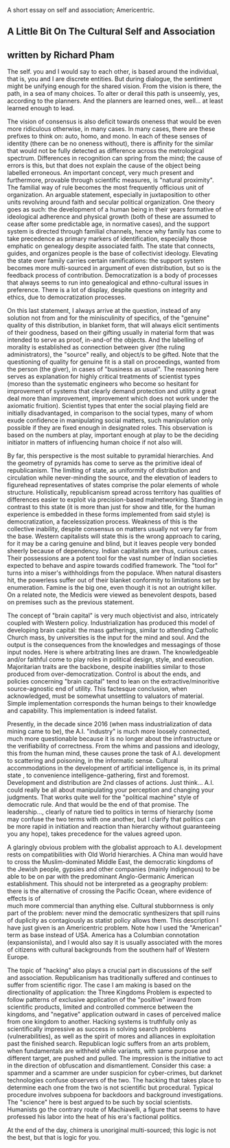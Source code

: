 A short essay on self and association; Americentric. 

## A Little Bit On The Cultural Self and Association  
## written by Richard Pham  

The self. you and I would say to each other, is based around the individual, 
that is, you and I are discrete entities. But during dialogue, the sentiment
might be unifying enough for the shared vision. From the vision is there, the 
path, in a sea of many choices. To alter or derail this path is unseemly, yes, 
according to the planners. And the planners are learned ones, well... at least 
learned enough to lead. 

The vision of consensus is also deficit towards oneness that would be even more 
ridiculous otherwise, in many cases. In many cases, there are these prefixes 
to think on: auto, homo, and mono. In each of these senses of identity (there 
can be no oneness without), there is affinity for the similar that would not 
be fully detected as difference across the metrological spectrum. Differences 
in recognition can spring from the mind; the cause of errors is this, but that 
does not explain the cause of the object being labelled erroneous. An important 
concept, very much present and furthermore, provable through scientific measures, 
is "natural proximity". The familial way of rule becomes the most frequently 
officious unit of organization. An arguable statement, especially in juxtaposition 
to other units revolving around faith and secular political organization. One 
theory goes as such: the development of a human being in their years formative 
of ideological adherence and physical growth (both of these are assumed to cease 
after some predictable age, in normative cases), and the support system is directed 
through familial channels, hence why family has come to take precedence as primary 
markers of identification, especially those emphatic on genealogy despite associated 
faith. The state that connects, guides, and organizes people is the base of 
collectivist ideology. Elevating the state over family carries certain ramifications: 
the support system becomes more multi-sourced in argument of even distribution, but 
so is the feedback process of contribution. Democratization is a body of processes 
that always seems to run into genealogical and ethno-cultural issues in preference. 
There is a lot of display, despite questions on integrity and ethics, due to 
democratization processes. 

On this last statement, I always arrive at the question, instead of any solution 
not from and for the minisculinity of specifics, of the "genuine" quality of this 
distribution, in blanket form, that will always elicit sentiments of their goodness, 
based on their gifting usually in material form that was intended to serve as proof, 
in-and-of the objects. And the labelling of morality is established as connection 
between giver (the ruling administrators), the "source" really, and object/s to be gifted. 
Note that the questioning of quality for genuine fit is a stall on proceedings, wanted 
from the person (the giver), in cases of "business as usual". The reasoning here serves 
as explanation for highly critical treatments of scientist types (moreso than the 
systematic engineers who become so hesitant for improvement of systems that clearly 
demand protection and utility a great deal more than improvement, improvement which does not work 
under the axiomatic fruition). Scientist types that enter the social playing field 
are initially disadvantaged, in comparison to the social types, many of whom exude 
confidence in manipulating social matters, such manipulation only possible if they 
are fixed enough in designated roles. This observation is based on the numbers at 
play, important enough at play to be the deciding initiator in matters of influencing 
human choice if not also will. 

By far, this perspective is the most suitable to pyramidal hierarchies. And the 
geometry of pyramids has come to serve as the primitive ideal of republicanism. The 
limiting of state, as uniformity of distribution and circulation while never-minding 
the source, and the elevation of leaders to figurehead representatives of states comprise 
the polar elements of whole structure. Holistically, republicanism spread across territory 
has qualities of differences easier to exploit via precision-based malnetworking. 
Standing in contrast to this state (it is more than just for show and title, for the 
human experience is embedded in these forms implemented from said style) is democratization, a 
facelessization process. Weakness of this is the collective inability, despite 
consensus on matters usually not very far from the base. Western capitalists will 
state this is the wrong approach to caring, for it may be a caring genuine and blind, but 
it leaves people very bonded sheerly because of dependency. Indian capitalists are thus, 
curious cases. Their possessions are a potent tool for the vast number of Indian societies 
expected to behave and aspire towards codified framework. The "tool for" turns into a 
miser's withholdings from the populace. When natural disasters hit, the powerless 
suffer out of their blanket conformity to limitations set by enumeration. Famine is 
the big one, even though it is not an outright killer. On a related note, the Medicis 
were viewed as benevolent despots, based on premises such as the previous statement. 

The concept of "brain capital" is very much objectivist and also, intricately coupled 
with Western policy. Industrialization has produced this model of developing brain capital: 
the mass gatherings, similar to attending Catholic Church mass, by universities is the 
input for the mind and soul. And the output is the consequences from the knowledges and 
messagings of those input nodes. Here is where arbitrating lines are drawn. The knowledgeable 
and/or faithful come to play roles in political design, style, and execution. Majoritarian 
traits are the backbone, despite inabilities similar to those produced from over-democratization. 
Control is about the ends, and policies concerning "brain capital" tend to lean on the 
extractive/minoritive source-agnostic end of utility. This factesque conclusion, when 
acknowledged, must be somewhat unsettling to valuators of material. Simple implementation 
corresponds the human beings to their knowledge and capability. This implementation 
is indeed fatalist. 

Presently, in the decade since 2016 (when mass industrialization of data mining came to be), 
the A.I. "industry" is much more loosely connected, much more questionable because it is 
no longer about the infrastructure or the verifiability of correctness. From the whims 
and passions and ideology, this from the human mind, these causes prone the task of A.I. development 
to scattering and poisoning, in the informatic sense. Cultural accommodations in 
the development of artificial intelligence is, in its primal state , to convenience 
intelligence-gathering, first and foremost. Development and distribution are 2nd classes 
of actions. Just think... A.I. could really be all about manipulating your perception 
and changing your judgments. That works quite well for the "political machine" style 
of democratic rule. And that would be the end of that promise. The leadership..., 
clearly of nature tied to politics in terms of hierarchy (some may confuse the two 
terms with one another, but I clarify that politics can be more rapid in initiation and 
reaction than hierarchy without guaranteeing you any hope), takes precedence for the values 
agreed upon. 

A glaringly obvious problem with the globalist approach to A.I. development rests on 
compatibilities with Old World hierarchies. A China man would have to cross the 
Muslim-dominated  Middle East, the democratic kingdoms of the Jewish people, gypsies and 
other companies (mainly indigenous) to be able to be on par with the predominant 
Anglo-Germanic American establishment. This should not be interpreted as a geography problem: 
there is the alternative of crossing the Pacific Ocean, where evidence of effects is of  
much more commercial than anything else. Cultural stubbornness is only part of the problem: 
never mind the democratic synthesizers that spill ruins of duplicity as contagiously as 
statist policy allows them. This description I have just given is an Americentric problem. 
Note how I used the "American" term as base instead of USA. America has a Columbian connotation 
(expansioniista), and I would also say it is usually associated with the mores of citizens with 
cultural backgrounds from the southern half of Western Europe. 

The topic of "hacking" also plays a crucial part in discussions of the self and 
association. Republicanism has traditionally suffered and continues to suffer from 
scientific rigor. The case I am making is based on the directionality of application: 
the Three Kingdoms Problem is expected to follow patterns of exclusive application of the 
"positive" inward from scientific products, limited and controlled commerce between the kingdoms, 
and "negative" application outward in cases of perceived malice from one kingdom to another. Hacking 
systems is truthfully only as scientifically impressive as success in solving search problems (vulnerabilities), 
as well as the spirit of mores and alliances in exploitation past the finished search. Republican 
logic suffers from an arts problem, when fundamentals are withheld while variants, with same 
purpose and different target, are pushed and pulled. The impression is the initiative to 
act in the direction of obfuscation and dismantlement. Consider this case: a spammer and a 
scammer are under suspicion for cyber-crimes, but darknet technologies confuse observers of 
the two. The hacking that takes place to determine each one from the two is not scientific but 
procedural. Typical procedure involves subpoena for backdoors and background investigations. 
The "science" here is best argued to be such by social scientists. Humanists go the contrary 
route of Machiavelli, a figure that seems to have professed his labor into the heat of his era's 
factional politics. 

At the end of the day, chimera is unoriginal multi-sourced; this logic is not the best, but that 
is logic for you. 
